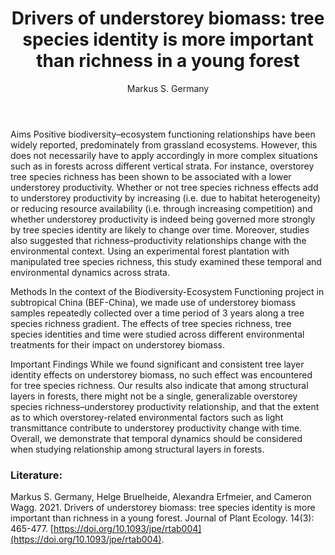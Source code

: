 ﻿---
layout: post
title:  "Drivers of understorey biomass: tree species identity is more important than richness in a young forest"
author: Markus S. Germany
categories: [ Article ]
image: assets/projects/G1.jpeg
tags: featured
---
### 
Aims Positive biodiversity–ecosystem functioning relationships have been widely reported, predominately from grassland ecosystems. However, this does not necessarily have to apply accordingly in more complex situations such as in forests across different vertical strata. For instance, overstorey tree species richness has been shown to be associated with a lower understorey productivity. Whether or not tree species richness effects add to understorey productivity by increasing (i.e. due to habitat heterogeneity) or reducing resource availability (i.e. through increasing competition) and whether understorey productivity is indeed being governed more strongly by tree species identity are likely to change over time. Moreover, studies also suggested that richness–productivity relationships change with the environmental context. Using an experimental forest plantation with manipulated tree species richness, this study examined these temporal and environmental dynamics across strata. 

Methods In the context of the Biodiversity-Ecosystem Functioning project in subtropical China (BEF-China), we made use of understorey biomass samples repeatedly collected over a time period of 3 years along a tree species richness gradient. The effects of tree species richness, tree species identities and time were studied across different environmental treatments for their impact on understorey biomass.

Important Findings While we found significant and consistent tree layer identity effects on understorey biomass, no such effect was encountered for tree species richness. Our results also indicate that among structural layers in forests, there might not be a single, generalizable overstorey species richness–understorey productivity relationship, and that the extent as to which overstorey-related environmental factors such as light transmittance contribute to understorey productivity change with time. Overall, we demonstrate that temporal dynamics should be considered when studying relationship among structural layers in forests.

### Literature:
Markus S. Germany, Helge Bruelheide, Alexandra Erfmeier, and Cameron Wagg. 2021. Drivers of understorey biomass: tree species identity is more important than richness in a young forest. Journal of Plant Ecology. 14(3): 465-477. [https://doi.org/10.1093/jpe/rtab004](https://doi.org/10.1093/jpe/rtab004). 

